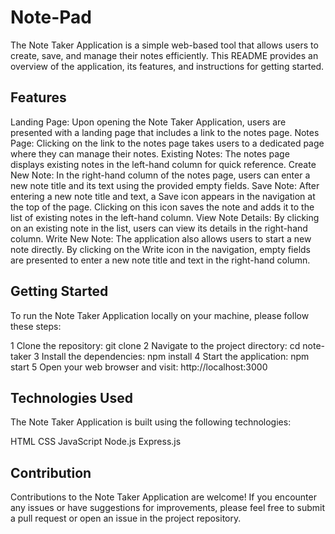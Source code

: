 # Note-Pad

The Note Taker Application is a simple web-based tool that allows users to create, save, and manage their notes efficiently. This README provides an overview of the application, its features, and instructions for getting started.

## Features

Landing Page: Upon opening the Note Taker Application, users are presented with a landing page that includes a link to the notes page.
Notes Page: Clicking on the link to the notes page takes users to a dedicated page where they can manage their notes.
Existing Notes: The notes page displays existing notes in the left-hand column for quick reference.
Create New Note: In the right-hand column of the notes page, users can enter a new note title and its text using the provided empty fields.
Save Note: After entering a new note title and text, a Save icon appears in the navigation at the top of the page. Clicking on this icon saves the note and adds it to the list of existing notes in the left-hand column.
View Note Details: By clicking on an existing note in the list, users can view its details in the right-hand column.
Write New Note: The application also allows users to start a new note directly. By clicking on the Write icon in the navigation, empty fields are presented to enter a new note title and text in the right-hand column.

## Getting Started

To run the Note Taker Application locally on your machine, please follow these steps:

1 Clone the repository: git clone <repository-url>
2 Navigate to the project directory: cd note-taker
3 Install the dependencies: npm install
4 Start the application: npm start
5 Open your web browser and visit: http://localhost:3000

## Technologies Used

The Note Taker Application is built using the following technologies:

HTML
CSS
JavaScript
Node.js
Express.js

## Contribution

Contributions to the Note Taker Application are welcome! If you encounter any issues or have suggestions for improvements, please feel free to submit a pull request or open an issue in the project repository.

